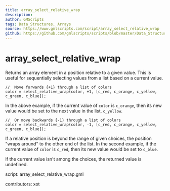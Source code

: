 ```yaml
---
title: array_select_relative_wrap
description: 
author: GMScripts
tags: Data_Structures, Arrays
source: https://www.gmlscripts.com/script/array_select_relative_wrap
github: https://github.com/gmlscripts/scripts/blob/master/Data_Structures/Arrays/array_select_relative_wrap.gml
---
```


array_select_relative_wrap
==========================

Returns an array element in a position relative to a given value. This is useful
for sequentially selecting values from a list based on a current value.

    //  Move forwards {+1} through a list of colors
    color = select_relative_wrap(color, +1, [c_red, c_orange, c_yellow, c_green, c_blue]);

In the above example, if the current value of `color` is `c_orange`, then its new value
would be set to the next value in the list, `c_yellow`.

    //  Or move backwards {-1} through a list of colors
    color = select_relative_wrap(color, -1, [c_red, c_orange, c_yellow, c_green, c_blue]);

If a relative position is beyond the range of given choices, the position "wraps around"
to the other end of the list. In the second example, if the current value of `color` is
`c_red`, then its new value would be set to `c_blue`.

If the current value isn't among the choices, the returned value is undefined.

script: array_select_relative_wrap.gml

contributors: xot
